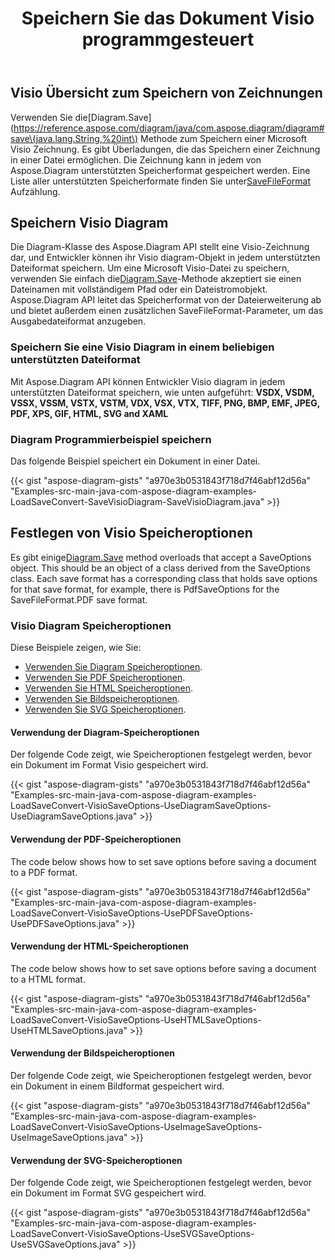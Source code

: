 ﻿---
title: Speichern Sie das Dokument Visio programmgesteuert
linktitle: Dokument Visio speichern
type: docs
weight: 30
url: /de/java/save-visio-document/
description: Auf dieser Seite wird beschrieben, wie Sie das Visio-Dokument in einer Datei speichern und mit der Aspose.Diagram-Bibliothek streamen.
---
## **Visio Übersicht zum Speichern von Zeichnungen**
 Verwenden Sie die[Diagram.Save](https://reference.aspose.com/diagram/java/com.aspose.diagram/diagram#save\(java.lang.String,%20int\) Methode zum Speichern einer Microsoft Visio Zeichnung. Es gibt Überladungen, die das Speichern einer Zeichnung in einer Datei ermöglichen. Die Zeichnung kann in jedem von Aspose.Diagram unterstützten Speicherformat gespeichert werden. Eine Liste aller unterstützten Speicherformate finden Sie unter[SaveFileFormat](https://reference.aspose.com/diagram/java/com.aspose.diagram/SaveFileFormat) Aufzählung.
## **Speichern Visio Diagram**
 Die Diagram-Klasse des Aspose.Diagram API stellt eine Visio-Zeichnung dar, und Entwickler können ihr Visio diagram-Objekt in jedem unterstützten Dateiformat speichern. Um eine Microsoft Visio-Datei zu speichern, verwenden Sie einfach die[Diagram.Save](https://reference.aspose.com/diagram/java/com.aspose.diagram/diagram#save\(java.lang.String,%20int\))-Methode akzeptiert sie einen Dateinamen mit vollständigem Pfad oder ein Dateistromobjekt. Aspose.Diagram API leitet das Speicherformat von der Dateierweiterung ab und bietet außerdem einen zusätzlichen SaveFileFormat-Parameter, um das Ausgabedateiformat anzugeben.
### **Speichern Sie eine Visio Diagram in einem beliebigen unterstützten Dateiformat**
Mit Aspose.Diagram API können Entwickler Visio diagram in jedem unterstützten Dateiformat speichern, wie unten aufgeführt:
**VSDX, VSDM, VSSX, VSSM, VSTX, VSTM, VDX, VSX, VTX, TIFF, PNG, BMP, EMF, JPEG, PDF, XPS, GIF, HTML, SVG and XAML**
### **Diagram Programmierbeispiel speichern**
Das folgende Beispiel speichert ein Dokument in einer Datei.

{{< gist "aspose-diagram-gists" "a970e3b0531843f718d7f46abf12d56a" "Examples-src-main-java-com-aspose-diagram-examples-LoadSaveConvert-SaveVisioDiagram-SaveVisioDiagram.java" >}}
## **Festlegen von Visio Speicheroptionen**
 Es gibt einige[Diagram.Save](https://reference.aspose.com/diagram/java/com.aspose.diagram/diagram#save\(java.lang.String,%20int\)) method overloads that accept a SaveOptions object. This should be an object of a class derived from the SaveOptions class. Each save format has a corresponding class that holds save options for that save format, for example, there is PdfSaveOptions for the SaveFileFormat.PDF save format.
### **Visio Diagram Speicheroptionen**
Diese Beispiele zeigen, wie Sie:

- [Verwenden Sie Diagram Speicheroptionen](/diagram/de/java/save-a-visio-drawing-to-pdf-2c-html-and-other-formats/).
- [Verwenden Sie PDF Speicheroptionen](/diagram/de/java/save-a-visio-drawing-to-pdf-2c-html-and-other-formats/).
- [Verwenden Sie HTML Speicheroptionen](/diagram/de/java/save-a-visio-drawing-to-pdf-2c-html-and-other-formats/).
- [Verwenden Sie Bildspeicheroptionen](/diagram/de/java/save-a-visio-drawing-to-pdf-2c-html-and-other-formats/).
- [Verwenden Sie SVG Speicheroptionen](/diagram/de/java/save-a-visio-drawing-to-pdf-2c-html-and-other-formats/).
#### **Verwendung der Diagram-Speicheroptionen**
Der folgende Code zeigt, wie Speicheroptionen festgelegt werden, bevor ein Dokument im Format Visio gespeichert wird.

{{< gist "aspose-diagram-gists" "a970e3b0531843f718d7f46abf12d56a" "Examples-src-main-java-com-aspose-diagram-examples-LoadSaveConvert-VisioSaveOptions-UseDiagramSaveOptions-UseDiagramSaveOptions.java" >}}



#### **Verwendung der PDF-Speicheroptionen**
The code below shows how to set save options before saving a document to a PDF format.

{{< gist "aspose-diagram-gists" "a970e3b0531843f718d7f46abf12d56a" "Examples-src-main-java-com-aspose-diagram-examples-LoadSaveConvert-VisioSaveOptions-UsePDFSaveOptions-UsePDFSaveOptions.java" >}}



#### **Verwendung der HTML-Speicheroptionen**
The code below shows how to set save options before saving a document to a HTML format.

{{< gist "aspose-diagram-gists" "a970e3b0531843f718d7f46abf12d56a" "Examples-src-main-java-com-aspose-diagram-examples-LoadSaveConvert-VisioSaveOptions-UseHTMLSaveOptions-UseHTMLSaveOptions.java" >}}



#### **Verwendung der Bildspeicheroptionen**
Der folgende Code zeigt, wie Speicheroptionen festgelegt werden, bevor ein Dokument in einem Bildformat gespeichert wird.

{{< gist "aspose-diagram-gists" "a970e3b0531843f718d7f46abf12d56a" "Examples-src-main-java-com-aspose-diagram-examples-LoadSaveConvert-VisioSaveOptions-UseImageSaveOptions-UseImageSaveOptions.java" >}}
#### **Verwendung der SVG-Speicheroptionen**
Der folgende Code zeigt, wie Speicheroptionen festgelegt werden, bevor ein Dokument im Format SVG gespeichert wird.

{{< gist "aspose-diagram-gists" "a970e3b0531843f718d7f46abf12d56a" "Examples-src-main-java-com-aspose-diagram-examples-LoadSaveConvert-VisioSaveOptions-UseSVGSaveOptions-UseSVGSaveOptions.java" >}}
